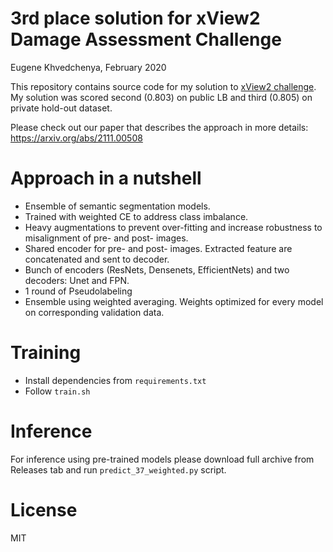 # 3rd place solution for xView2 Damage Assessment Challenge

Eugene Khvedchenya, February 2020

This repository contains source code for my solution to [xView2 challenge](https://xview2.com). My solution was scored second (0.803) on public LB and third (0.805) on private hold-out dataset.

Please check out our paper that describes the approach in more details: https://arxiv.org/abs/2111.00508 

# Approach in a nutshell

- Ensemble of semantic segmentation models. 
- Trained with weighted CE to address class imbalance.
- Heavy augmentations to prevent over-fitting and increase robustness to misalignment of pre- and post- images. 
- Shared encoder for pre- and post- images. Extracted feature are concatenated and sent to decoder. 
- Bunch of encoders (ResNets, Densenets, EfficientNets) and two decoders: Unet and FPN.
- 1 round of Pseudolabeling
- Ensemble using weighted averaging. Weights optimized for every model on corresponding validation data.

# Training

- Install dependencies from `requirements.txt`
- Follow `train.sh` 

# Inference

For inference using pre-trained models please download full archive from Releases tab and run `predict_37_weighted.py` script.

# License

MIT
